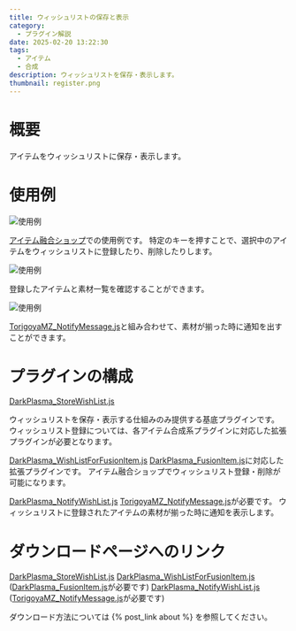 ```yaml
---
title: ウィッシュリストの保存と表示
category:
  - プラグイン解説
date: 2025-02-20 13:22:30
tags:
  - アイテム
  - 合成
description: ウィッシュリストを保存・表示します。
thumbnail: register.png
---
```


# 概要

アイテムをウィッシュリストに保存・表示します。

# 使用例

![使用例](register.png "使用例")

[アイテム融合ショップ](https://github.com/elleonard/DarkPlasma-MZ-Plugins/blob/release/DarkPlasma_FusionItem.js)での使用例です。
特定のキーを押すことで、選択中のアイテムをウィッシュリストに登録したり、削除したりします。

![使用例](list.png "使用例")

登録したアイテムと素材一覧を確認することができます。

![使用例](notify.png "使用例")

[TorigoyaMZ_NotifyMessage.js](https://torigoya-plugin.rutan.dev/map/notifyMessage/)と組み合わせて、素材が揃った時に通知を出すことができます。

# プラグインの構成

[DarkPlasma_StoreWishList.js](https://github.com/elleonard/DarkPlasma-MZ-Plugins/blob/release/DarkPlasma_StoreWishList.js)

ウィッシュリストを保存・表示する仕組みのみ提供する基底プラグインです。
ウィッシュリスト登録については、各アイテム合成系プラグインに対応した拡張プラグインが必要となります。

[DarkPlasma_WishListForFusionItem.js](https://github.com/elleonard/DarkPlasma-MZ-Plugins/blob/release/DarkPlasma_WishListForFusionItem.js)
[DarkPlasma_FusionItem.js](https://github.com/elleonard/DarkPlasma-MZ-Plugins/blob/release/DarkPlasma_FusionItem.js)に対応した拡張プラグインです。
アイテム融合ショップでウィッシュリスト登録・削除が可能になります。

[DarkPlasma_NotifyWishList.js](https://github.com/elleonard/DarkPlasma-MZ-Plugins/blob/release/DarkPlasma_NotifyWishList.js)
[TorigoyaMZ_NotifyMessage.js](https://torigoya-plugin.rutan.dev/map/notifyMessage/)が必要です。
ウィッシュリストに登録されたアイテムの素材が揃った時に通知を表示します。

# ダウンロードページへのリンク

[DarkPlasma_StoreWishList.js](https://github.com/elleonard/DarkPlasma-MZ-Plugins/blob/release/DarkPlasma_StoreWishList.js)
[DarkPlasma_WishListForFusionItem.js](https://github.com/elleonard/DarkPlasma-MZ-Plugins/blob/release/DarkPlasma_WishListForFusionItem.js) ([DarkPlasma_FusionItem.js](https://github.com/elleonard/DarkPlasma-MZ-Plugins/blob/release/DarkPlasma_FusionItem.js)が必要です)
[DarkPlasma_NotifyWishList.js](https://github.com/elleonard/DarkPlasma-MZ-Plugins/blob/release/DarkPlasma_NotifyWishList.js) ([TorigoyaMZ_NotifyMessage.js](https://torigoya-plugin.rutan.dev/map/notifyMessage/)が必要です)

ダウンロード方法については {% post_link about %} を参照してください。
